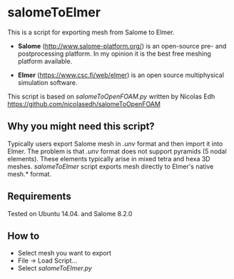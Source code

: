 # salomeToElmer
This is a script for exporting mesh from Salome to Elmer.

* **Salome** (http://www.salome-platform.org/) is an open-source pre- and postprocessing platform. In my opinion it is the best free meshing platform available.

* **Elmer** (https://www.csc.fi/web/elmer) is an open source multiphysical simulation software. 

This script is based on *salomeToOpenFOAM.py* written by Nicolas Edh
https://github.com/nicolasedh/salomeToOpenFOAM

## Why you might need this script?
Typically users export Salome mesh in *.unv* format and then import it into Elmer. The problem is that *.unv* format does not support pyramids (5 nodal elements). These elements typically arise in mixed tetra and hexa 3D meshes. *salomeToElmer* script exports mesh directly to Elmer's native mesh.* format.

## Requirements
Tested on Ubuntu 14.04. and Salome 8.2.0

## How to
* Select mesh you want to export
* File -> Load Script...
* Select *salomeToElmer.py*
